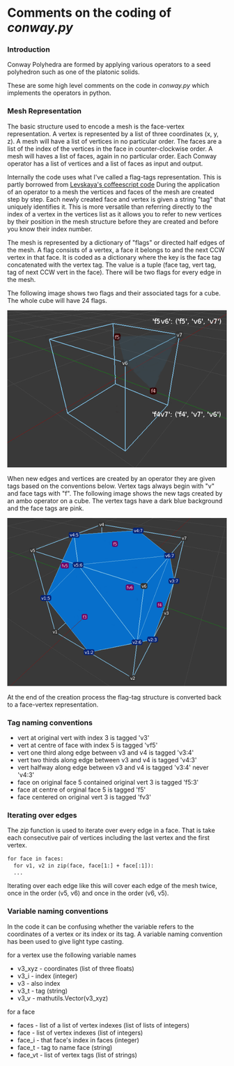 # Comments on the coding of *conway.py*

### Introduction

Conway Polyhedra are formed by applying various operators to a seed polyhedron such as one of the platonic solids.

These are some high level comments on the code in *conway.py* which implements the operators in python.

### Mesh Representation

The basic structure used to encode a mesh is the face-vertex representation. A vertex is represented by a list of three coordinates (x, y, z).  A mesh will have a list of vertices in no particular order.  The faces are a list of the index of the vertices in the face in counter-clockwise order. A mesh will haves a list of faces, again in no particular order. Each Conway operator has a list of vertices and a list of faces as input and output.

Internally the code uses what I've called a flag-tags representation. This is partly borrowed from [Levskaya's coffeescript code](https://github.com/levskaya/polyhedronisme/blob/master/topo_operators.coffee)  During the application of an operator to a mesh the vertices and faces of the mesh are created step by step. Each newly created face and vertex is given a string "tag" that uniquely identifies it. This is more versatile than referring directly to the index of a vertex in the vertices list as it allows you to refer to new vertices by their position in the mesh structure before they are created and before you know their index number.

The mesh is represented by a dictionary of "flags" or directed half edges of the mesh. A flag consists of a vertex, a face it belongs to and the next CCW vertex in that face. It is coded as a dictionary where the key is the face tag concatenated with the vertex tag. The value is a tuple (face tag, vert tag, tag of next CCW vert in the face). There will be two flags for every edge in the mesh.

The following image shows two flags and their associated tags for a cube. The whole cube will have 24 flags.

![cube_flags](images/code_notes-2fb53.png)

When new edges and vertices are created by an operator they are given tags based on the conventions below. Vertex tags always begin with "v" and face tags with "f". The following image shows the new tags created by an ambo operator on a cube. The vertex tags have a dark blue background and the face tags are pink.

![ambo_tags](images/code_notes-030bc.png)

At the end of the creation process the flag-tag structure is converted back to a face-vertex representation.

### Tag naming conventions

* vert at original vert with index 3 is tagged 'v3'
* vert at  centre of face with index 5 is tagged 'vf5'
* vert one third along edge between v3 and v4 is tagged 'v3:4'
* vert two thirds along edge between v3 and v4 is tagged 'v4:3'
* vert halfway along edge between v3 and v4 is tagged 'v3:4' never 'v4:3'
* face on original face 5 contained original vert 3 is tagged 'f5:3'
* face at centre of orginal face 5 is tagged 'f5'
* face centered on original vert 3 is tagged 'fv3'

### Iterating over edges

The *zip* function is used to iterate over every edge in a face. That is take each consecutive pair of vertices including the last vertex and the first vertex.

```
for face in faces:
  for v1, v2 in zip(face, face[1:] + face[:1]):
  ...
```
Iterating over each edge like this will cover each edge of the mesh twice, once in the order (v5, v6) and once in the order (v6, v5).

### Variable naming conventions

In the code it can be confusing whether the variable refers to the coordinates of a vertex or its index or its tag. A variable naming convention has been used to give light type casting.

for a vertex use the following variable names

* v3_xyz - coordinates (list of three floats)
* v3_i -  index (integer)
* v3 - also index
* v3_t - tag (string)
* v3_v - mathutils.Vector(v3_xyz)

for a face

* faces - list of a list of vertex indexes (list of lists of integers)
* face - list of vertex indexes (list of integers)
* face_i  - that face's index in faces (integer)
* face_t  - tag to name face (string)
* face_vt - list of vertex tags (list of strings)
